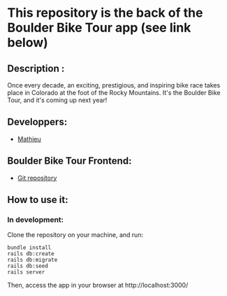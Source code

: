 # This repository is the back of the Boulder Bike Tour app (see link below)

## Description :
Once every decade, an exciting, prestigious, and inspiring bike race takes place in Colorado at the foot of the Rocky Mountains. It's the Boulder Bike Tour, and it's coming up next year!


## Developpers:
- [Mathieu](https://github.com/MathieuParadis)


## Boulder Bike Tour Frontend:
* [Git repository](https://github.com/MathieuParadis/boulder-bike-tour)

## How to use it:
### In development:
Clone the repository on your machine, and run:
```
bundle install
rails db:create
rails db:migrate
rails db:seed
rails server
```
Then, access the app in your browser at http://localhost:3000/
